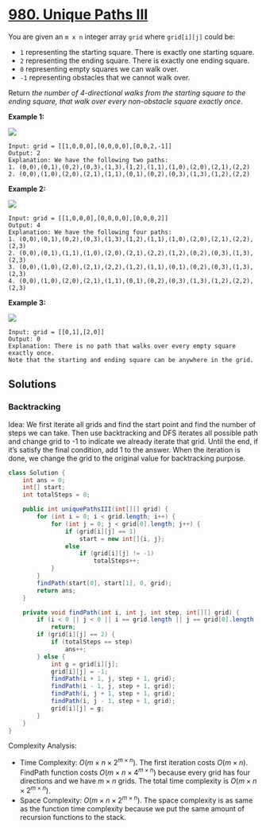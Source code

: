 # [980. Unique Paths III](https://leetcode.com/problems/unique-paths-iii/)

You are given an `m x n` integer array `grid` where `grid[i][j]` could be:

- `1` representing the starting square. There is exactly one starting square.
- `2` representing the ending square. There is exactly one ending square.
- `0` representing empty squares we can walk over.
- `-1` representing obstacles that we cannot walk over.

Return _the number of 4-directional walks from the starting square to the ending square, that walk over every non-obstacle square exactly once_.

**Example 1:**

![](https://assets.leetcode.com/uploads/2021/08/02/lc-unique1.jpg)

```
Input: grid = [[1,0,0,0],[0,0,0,0],[0,0,2,-1]]
Output: 2
Explanation: We have the following two paths:
1. (0,0),(0,1),(0,2),(0,3),(1,3),(1,2),(1,1),(1,0),(2,0),(2,1),(2,2)
2. (0,0),(1,0),(2,0),(2,1),(1,1),(0,1),(0,2),(0,3),(1,3),(1,2),(2,2)
```

**Example 2:**

![](https://assets.leetcode.com/uploads/2021/08/02/lc-unique2.jpg)

```
Input: grid = [[1,0,0,0],[0,0,0,0],[0,0,0,2]]
Output: 4
Explanation: We have the following four paths:
1. (0,0),(0,1),(0,2),(0,3),(1,3),(1,2),(1,1),(1,0),(2,0),(2,1),(2,2),(2,3)
2. (0,0),(0,1),(1,1),(1,0),(2,0),(2,1),(2,2),(1,2),(0,2),(0,3),(1,3),(2,3)
3. (0,0),(1,0),(2,0),(2,1),(2,2),(1,2),(1,1),(0,1),(0,2),(0,3),(1,3),(2,3)
4. (0,0),(1,0),(2,0),(2,1),(1,1),(0,1),(0,2),(0,3),(1,3),(1,2),(2,2),(2,3)
```

**Example 3:**

![](https://assets.leetcode.com/uploads/2021/08/02/lc-unique3-.jpg)

```
Input: grid = [[0,1],[2,0]]
Output: 0
Explanation: There is no path that walks over every empty square exactly once.
Note that the starting and ending square can be anywhere in the grid.
```

## Solutions
### Backtracking

Idea: We first iterate all grids and find the start point and find the number of steps we can take. Then use backtracking and DFS iterates all possible path and change grid to -1 to indicate we already iterate that grid. Until the end, if it’s satisfy the final condition, add 1 to the answer. When the iteration is done, we change the grid to the original value for backtracking purpose.

```java
class Solution {
    int ans = 0;
    int[] start;
    int totalSteps = 0;

    public int uniquePathsIII(int[][] grid) {
        for (int i = 0; i < grid.length; i++) {
            for (int j = 0; j < grid[0].length; j++) {
                if (grid[i][j] == 1)
                    start = new int[]{i, j};
                else
                    if (grid[i][j] != -1)
                        totalSteps++;
            }
        }
        findPath(start[0], start[1], 0, grid);
        return ans;
    }

    private void findPath(int i, int j, int step, int[][] grid) {
        if (i < 0 || j < 0 || i == grid.length || j == grid[0].length || grid[i][j] == -1)
            return;
        if (grid[i][j] == 2) {
            if (totalSteps == step)
                ans++;
        } else {
            int g = grid[i][j];
            grid[i][j] = -1;
            findPath(i + 1, j, step + 1, grid);
            findPath(i - 1, j, step + 1, grid);
            findPath(i, j + 1, step + 1, grid);
            findPath(i, j - 1, step + 1, grid);
            grid[i][j] = g;
        }
    }
}
```

Complexity Analysis:

- Time Complexity: $O(m\times n\times 2^{m\times n})$. The first iteration costs $O(m\times n)$. FindPath function costs $O(m\times n\times 4^{m\times n})$ because every grid has four directions and we have $m \times n$ grids. The total time complexity is $O(m\times n\times 2^{m\times n})$.
- Space Complexity: $O(m\times n\times 2^{m\times n})$. The space complexity is as same as the function time complexity because we put the same amount of recursion functions to the stack.
